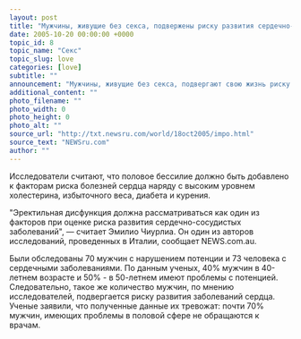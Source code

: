 ```yaml
---
layout: post
title: "Мужчины, живущие без секса, подвержены риску развития сердечно-сосудистых заболеваний"
date: 2005-10-20 00:00:00 +0000
topic_id: 8
topic_name: "Секс"
topic_slug: love
categories: [love]
subtitle: ""
announcement: "Мужчины, живущие без секса, подвергают свою жизнь риску так же, как и курильщики и диабетики. Об этом свидетельствуют результаты новых исследований итальянских экспертов."
additional_content: ""
photo_filename: ""
photo_width: 0
photo_height: 0
photo_alt: ""
source_url: "http://txt.newsru.com/world/18oct2005/impo.html"
source_text: "NEWSru.com"
author: ""
---
```

Исследователи считают, что половое бессилие должно быть добавлено к факторам риска болезней сердца наряду с высоким уровнем холестерина, избыточного веса, диабета и курения.

"Эректильная дисфункция должна рассматриваться как один из факторов при оценке риска развития сердечно-сосудистых заболеваний", &mdash; считает Эмилио Чиурлиа. Он один из авторов исследований, проведенных в Италии, сообщает NEWS.com.au.

Были обследованы 70 мужчин с нарушением потенции и 73 человека с сердечными заболеваниями. По данным ученых, 40% мужчин в 40-летнем возрасте и 50% - в 50-летнем имеют проблемы с потенцией. Следовательно, такое же количество мужчин, по мнению исследователей, подвергается риску развития заболеваний сердца. Ученые заявили, что полученные данные их тревожат: почти 70% мужчин, имеющих проблемы в половой сфере не обращаются к врачам.
